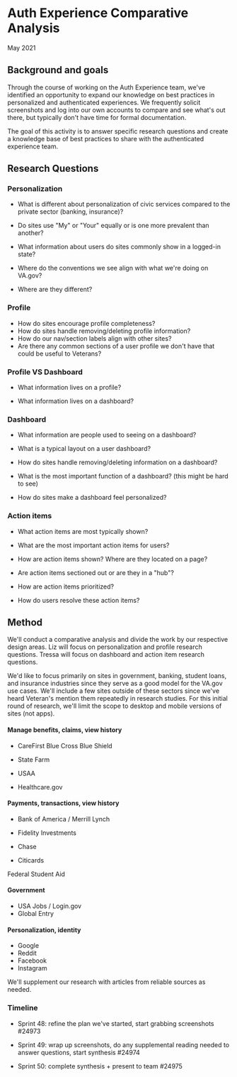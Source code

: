 Auth Experience Comparative Analysis
============================================

May 2021

Background and goals
--------------------

Through the course of working on the Auth Experience team, we've identified an opportunity to expand our knowledge on best practices in personalized and authenticated experiences. We frequently solicit screenshots and log into our own accounts to compare and see what's out there, but typically don't have time for formal documentation.

The goal of this activity is to answer specific research questions and create a knowledge base of best practices to share with the authenticated experience team.

Research Questions
------------------

### Personalization

-   What is different about personalization of civic services compared to the private sector (banking, insurance)? 

-   Do sites use "My" or "Your" equally or is one more prevalent than another?

-   What information about users do sites commonly show in a logged-in state?

-   Where do the conventions we see align with what we're doing on VA.gov?

-   Where are they different?

### Profile

-   How do sites encourage profile completeness?
-   How do sites handle removing/deleting profile information? 
-   How do our nav/section labels align with other sites?
-   Are there any common sections of a user profile we don't have that could be useful to Veterans?

### Profile VS Dashboard

-   What information lives on a profile? 

-   What information lives on a dashboard?

### Dashboard

-   What information are people used to seeing on a dashboard?

-   What is a typical layout on a user dashboard?

-   How do sites handle removing/deleting information on a dashboard? 

-   What is the most important function of a dashboard? (this might be hard to see)

-   How do sites make a dashboard feel personalized?

### Action items

-   What action items are most typically shown?

-   What are the most important action items for users?

-   How are action items shown? Where are they located on a page?

-   Are action items sectioned out or are they in a "hub"?

-   How are action items prioritized?

-   How do users resolve these action items?

Method
------

We'll conduct a comparative analysis and divide the work by our respective design areas. Liz will focus on personalization and profile research questions. Tressa will focus on dashboard and action item research questions.

We'd like to focus primarily on sites in government, banking, student loans, and insurance industries since they serve as a good model for the VA.gov use cases.  We'll include a few sites outside of these sectors since we've heard Veteran's mention them repeatedly in research studies.  For this initial round of research, we'll limit the scope to desktop and mobile versions of sites (not apps).

#### Manage benefits, claims, view history

-   CareFirst Blue Cross Blue Shield

-   State Farm

-   USAA

-   Healthcare.gov

#### Payments, transactions, view history

-   Bank of America / Merrill Lynch

-   Fidelity Investments

-   Chase

-   Citicards

Federal Student Aid

#### Government

-   USA Jobs / Login.gov
-   Global Entry

#### Personalization, identity

-   Google
-   Reddit
-   Facebook
-   Instagram

We'll supplement our research with articles from reliable sources as needed.

### Timeline

-   Sprint 48: refine the plan we've started, start grabbing screenshots #24973

-   Sprint 49: wrap up screenshots, do any supplemental reading needed to answer questions, start synthesis #24974

-   Sprint 50: complete synthesis + present to team #24975
